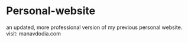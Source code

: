 # Personal-website
an updated, more professional version of my previous personal website. visit: manavdodia.com
